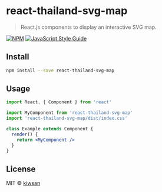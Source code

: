 # react-thailand-svg-map

> React.js components to display an interactive SVG map.

[![NPM](https://img.shields.io/npm/v/react-thailand-svg-map.svg)](https://www.npmjs.com/package/react-thailand-svg-map) [![JavaScript Style Guide](https://img.shields.io/badge/code_style-standard-brightgreen.svg)](https://standardjs.com)

## Install

```bash
npm install --save react-thailand-svg-map
```

## Usage

```jsx
import React, { Component } from 'react'

import MyComponent from 'react-thailand-svg-map'
import 'react-thailand-svg-map/dist/index.css'

class Example extends Component {
  render() {
    return <MyComponent />
  }
}
```

## License

MIT © [kiwsan](https://github.com/kiwsan)
